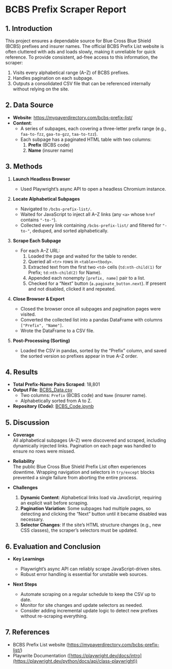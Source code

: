 # BCBS Prefix Scraper Report

## 1. Introduction
This project ensures a dependable source for Blue Cross Blue Shield (BCBS) prefixes and insurer names. The official BCBS Prefix List website is often cluttered with ads and loads slowly, making it unreliable for quick reference. To provide consistent, ad-free access to this information, the scraper:

1. Visits every alphabetical range (A–Z) of BCBS prefixes.  
2. Handles pagination on each subpage.  
3. Outputs a consolidated CSV file that can be referenced internally without relying on the site.

## 2. Data Source
- **Website**: https://mypayerdirectory.com/bcbs-prefix-list/  
- **Content**:  
  - A series of subpages, each covering a three-letter prefix range (e.g., `faa-to-fzz`, `gaa-to-gzz`, `taa-to-tzz`).  
  - Each subpage has a paginated HTML table with two columns:
    1. **Prefix** (BCBS code)  
    2. **Name** (insurer name)

## 3. Methods

1. **Launch Headless Browser**  
   - Used Playwright’s async API to open a headless Chromium instance.

2. **Locate Alphabetical Subpages**  
   - Navigated to `/bcbs-prefix-list/`.  
   - Waited for JavaScript to inject all A–Z links (any `<a>` whose `href` contains `"-to-"`).  
   - Collected every link containing `/bcbs-prefix-list/` and filtered for `"-to-"`, deduped, and sorted alphabetically.

3. **Scrape Each Subpage**  
   - For each A–Z URL:  
     1. Loaded the page and waited for the table to render.  
     2. Queried all `<tr>` rows in `<table><tbody>`.  
     3. Extracted text from the first two `<td>` cells (`td:nth-child(1)` for Prefix; `td:nth-child(2)` for Name).  
     4. Appended each nonempty `[prefix, name]` pair to a list.  
     5. Checked for a “Next” button (`a.paginate_button.next`). If present and not disabled, clicked it and repeated.

4. **Close Browser & Export**  
   - Closed the browser once all subpages and pagination pages were visited.  
   - Converted the collected list into a pandas DataFrame with columns `["Prefix", "Name"]`.  
   - Wrote the DataFrame to a CSV file.

5. **Post-Processing (Sorting)**  
   - Loaded the CSV in pandas, sorted by the “Prefix” column, and saved the sorted version so prefixes appear in true A–Z order.

## 4. Results

- **Total Prefix-Name Pairs Scraped**: 18,801  
- **Output File**: [BCBS_Data.csv](./BCBS-Prefix-Scraper/BCBS_Data.csv) 
  - Two columns: `Prefix` (BCBS code) and `Name` (insurer name).  
  - Alphabetically sorted from A to Z.
- **Repository (Code)**: [BCBS_Code.ipynb](./BCBS-Prefix-Scraper/BCBS_Code.ipynb) 

## 5. Discussion

- **Coverage**  
  All alphabetical subpages (A–Z) were discovered and scraped, including dynamically injected links. Pagination on each page was handled to ensure no rows were missed.

- **Reliability**  
  The public Blue Cross Blue Shield Prefix List often experiences downtime. Wrapping navigation and selectors in `try/except` blocks prevented a single failure from aborting the entire process.

- **Challenges**  
  1. **Dynamic Content**: Alphabetical links load via JavaScript, requiring an explicit wait before scraping.  
  2. **Pagination Variation**: Some subpages had multiple pages, so detecting and clicking the “Next” button until it became disabled was necessary.  
  3. **Selector Changes**: If the site’s HTML structure changes (e.g., new CSS classes), the scraper’s selectors must be updated.

## 6. Evaluation and Conclusion

- **Key Learnings**  
  - Playwright’s async API can reliably scrape JavaScript-driven sites.  
  - Robust error handling is essential for unstable web sources.

- **Next Steps**  
  - Automate scraping on a regular schedule to keep the CSV up to date.  
  - Monitor for site changes and update selectors as needed.  
  - Consider adding incremental update logic to detect new prefixes without re-scraping everything.

## 7. References

- BCBS Prefix List website (https://mypayerdirectory.com/bcbs-prefix-list/)
- Playwrite Documentation ([https://playwright.dev/docs/intro](https://playwright.dev/python/docs/api/class-playwright))


